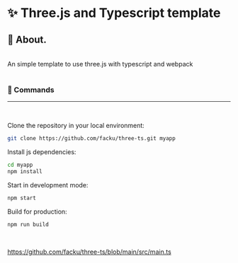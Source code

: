 # ✨ Three.js and Typescript template

## 🎯 About.

<br/>
An simple template to use three.js with typescript and webpack

<br/>
<br/>

### 🧿 Commands

<hr/>
<br/>

Clone the repository in your local environment:

```sh
git clone https://github.com/facku/three-ts.git myapp
```

Install js dependencies:

```sh
cd myapp
npm install
```

Start in development mode:

```sh
npm start
```

Build for production:

```sh
npm run build
```

<br>

<a href="https://github.com/facku/three-ts/blob/main/src/main.ts">https://github.com/facku/three-ts/blob/main/src/main.ts</a>
